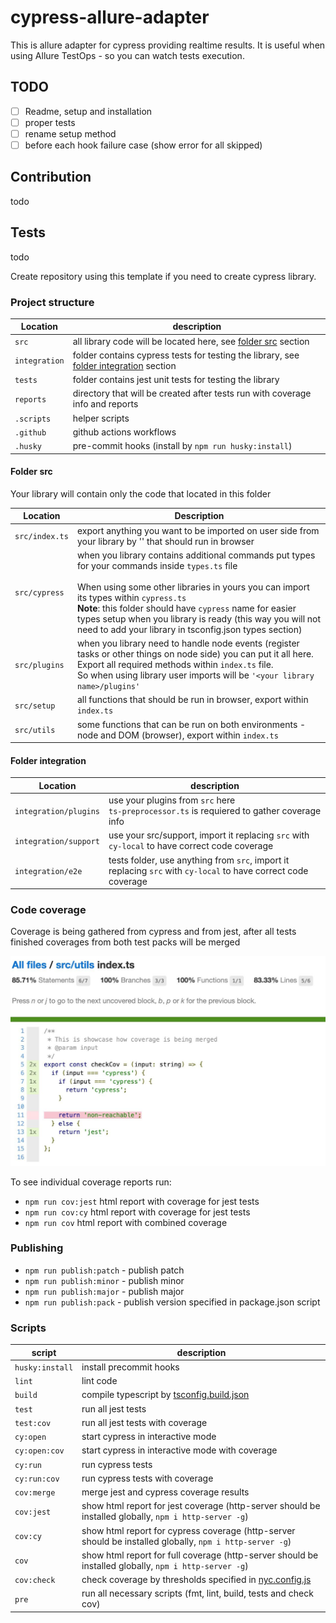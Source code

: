 # cypress-allure-adapter

This is allure adapter for cypress providing realtime results.
It is useful when using Allure TestOps - so you can watch tests execution.


## TODO
 - [ ] Readme, setup and installation
 - [ ] proper tests
 - [ ] rename setup method
 - [ ] before each hook failure case (show error for all skipped)

## Contribution
todo

## Tests
todo

Create repository using this template if you need to create cypress library.

### Project structure

| Location      | description                                                                                                  |
|---------------|--------------------------------------------------------------------------------------------------------------|
| `src`         | all library code will be located here, see [folder src](#folder-src) section                                 |
| `integration` | folder contains cypress tests for testing the library, see [folder integration](#folder-integration) section |
| `tests`       | folder contains jest unit tests for testing the library                                                      |
| `reports`     | directory that will be created after tests run with coverage info and reports                                |
| `.scripts`    | helper scripts                                                                                               |
| `.github`     | github actions workflows                                                                                     |
| `.husky`      | pre-commit hooks (install by `npm run husky:install`)                                                        |

#### Folder src
Your library will contain only the code that located in this folder

| Location       | Description                                                                                                                                                                                                                                                 |
|----------------|-------------------------------------------------------------------------------------------------------------------------------------------------------------------------------------------------------------------------------------------------------------|
| `src/index.ts` | export anything you want to be imported on user side from your library by '<your library name>' that should run in browser                                                                                                                                  |
| `src/cypress`  | when you library contains additional commands put types for your commands inside `types.ts` file </br></br> When using some other libraries in yours you can import its types within `cypress.ts`</br>**Note**: this folder should have `cypress` name for easier types setup when you library is ready (this way you will not need to add your library in tsconfig.json types section) |
| `src/plugins`  | when you library need to handle node events (register tasks or other things on node side) you can put it all here. <br/>Export all required methods within `index.ts` file. <br/>So when using library user imports will be `'<your library name>/plugins'` |
| `src/setup`    | all functions that should be run in browser, export within `index.ts`                                                                                                                                                                                       |
| `src/utils`    | some functions that can be run on both environments - node and DOM (browser), export within `index.ts`                                                                                                                                                      |

#### Folder integration
| Location                           | description                                                                                                                                                                                                                                                 |
|------------------------------------|-------------------------------------------------------------------------------------------------------------------------------------------------------------------------------------------------------------------------------------------------------------|
| `integration/plugins`              | use your plugins from `src` here<br/>`ts-preprocessor.ts` is requiered to gather coverage info                                                                                                                                                                |
| `integration/support`              | use your src/support, import it replacing `src` with `cy-local` to have correct code coverage                                                                                                                                                               |
| `integration/e2e`                  | tests folder, use anything from `src`, import it replacing `src` with `cy-local` to have correct code coverage                                                                                                                                              |


### Code coverage
Coverage is being gathered from cypress and from jest, after all tests finished coverages
from both test packs will be merged

![coverage-example](./docs-template/cov-example.jpg)


To see individual coverage reports run:
- `npm run cov:jest`  html report with coverage for jest tests
- `npm run cov:cy`  html report with coverage for jest tests
- `npm run cov`  html report with combined coverage

### Publishing
 - `npm run publish:patch` - publish patch
 - `npm run publish:minor` - publish minor
 - `npm run publish:major` - publish major
 - `npm run publish:pack` -  publish version specified in package.json script

### Scripts

| script          | description                                                                                                                                                   |
|-----------------|---------------------------------------------------------------------------------------------------------------------------------------------------------------|
| `husky:install` | install precommit hooks                                                                                                                                       |
| `lint`          | lint code                                                                                                                                                     |
| `build`         | compile typescript by [tsconfig.build.json](./tsconfig.build.json)                                                                                            |
| `test`          | run all jest tests                                                                                                                                            |
| `test:cov`      | run all jest tests with coverage                                                                                                                              |
| `cy:open`       | start cypress in interactive mode                                                                                                                             |
| `cy:open:cov`   | start cypress in interactive mode with coverage                                                                                                               |
| `cy:run`        | run cypress tests                                                                                                                                             |
| `cy:run:cov`    | run cypress tests with coverage                                                                                                                               |
| `cov:merge`     | merge jest and cypress coverage results                                                                                                                       |
| `cov:jest`      | show html report for jest coverage (http-server should be installed globally, `npm i http-server -g`)                                                         |
| `cov:cy`        | show html report for cypress coverage (http-server should be installed globally, `npm i http-server -g`)                                                      |
| `cov`           | show html report for full coverage (http-server should be installed globally, `npm i http-server -g`)                                                         |
| `cov:check`     | check coverage by thresholds specified in [nyc.config.js](./nyc.config.js)                                                                                    |
| `pre`           | run all necessary scripts  (fmt, lint, build, tests and check cov)                                                                                            |
